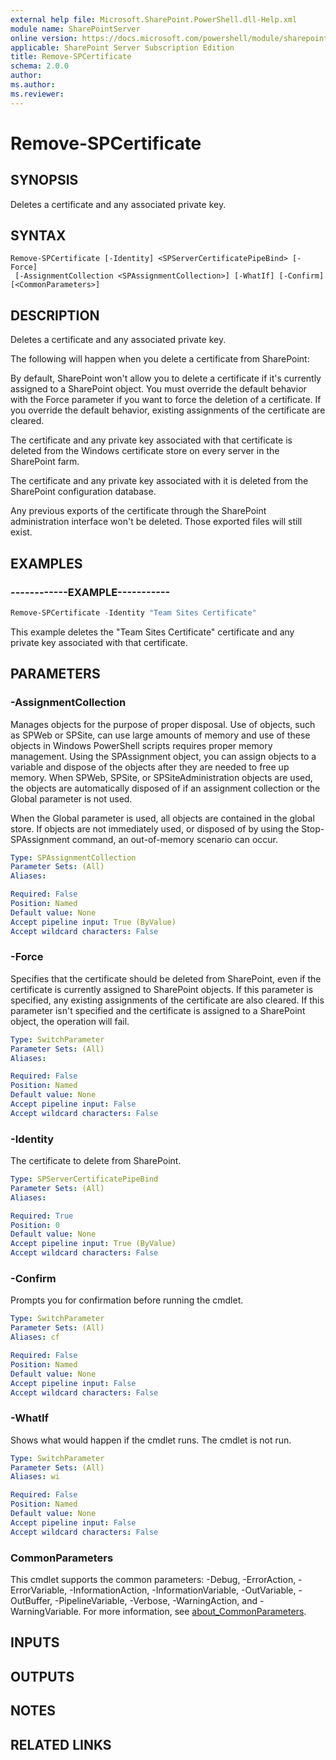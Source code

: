 ```yaml
---
external help file: Microsoft.SharePoint.PowerShell.dll-Help.xml
module name: SharePointServer
online version: https://docs.microsoft.com/powershell/module/sharepoint-server/remove-spcertificate
applicable: SharePoint Server Subscription Edition
title: Remove-SPCertificate
schema: 2.0.0
author:
ms.author:
ms.reviewer:
---
```


# Remove-SPCertificate

## SYNOPSIS
Deletes a certificate and any associated private key.

## SYNTAX

```
Remove-SPCertificate [-Identity] <SPServerCertificatePipeBind> [-Force]
 [-AssignmentCollection <SPAssignmentCollection>] [-WhatIf] [-Confirm] [<CommonParameters>]
```

## DESCRIPTION
Deletes a certificate and any associated private key.

The following will happen when you delete a certificate from SharePoint:

By default, SharePoint won't allow you to delete a certificate if it's currently assigned to a SharePoint object.
You must override the default behavior with the Force parameter if you want to force the deletion of a certificate.
If you override the default behavior, existing assignments of the certificate are cleared.

The certificate and any private key associated with that certificate is deleted from the Windows certificate store on every server in the SharePoint farm.

The certificate and any private key associated with it is deleted from the SharePoint configuration database.

Any previous exports of the certificate through the SharePoint administration interface won't be deleted.
Those exported files will still exist.

## EXAMPLES

### ------------EXAMPLE-----------
```powershell
Remove-SPCertificate -Identity "Team Sites Certificate"
```

This example deletes the "Team Sites Certificate" certificate and any private key associated with that certificate.

## PARAMETERS

### -AssignmentCollection
Manages objects for the purpose of proper disposal.
Use of objects, such as SPWeb or SPSite, can use large amounts of memory and use of these objects in Windows PowerShell scripts requires proper memory management.
Using the SPAssignment object, you can assign objects to a variable and dispose of the objects after they are needed to free up memory.
When SPWeb, SPSite, or SPSiteAdministration objects are used, the objects are automatically disposed of if an assignment collection or the Global parameter is not used.

When the Global parameter is used, all objects are contained in the global store.
If objects are not immediately used, or disposed of by using the Stop-SPAssignment command, an out-of-memory scenario can occur.

```yaml
Type: SPAssignmentCollection
Parameter Sets: (All)
Aliases:

Required: False
Position: Named
Default value: None
Accept pipeline input: True (ByValue)
Accept wildcard characters: False
```

### -Force
Specifies that the certificate should be deleted from SharePoint, even if the certificate is currently assigned to SharePoint objects.
If this parameter is specified, any existing assignments of the certificate are also cleared.
If this parameter isn't specified and the certificate is assigned to a SharePoint object, the operation will fail.

```yaml
Type: SwitchParameter
Parameter Sets: (All)
Aliases:

Required: False
Position: Named
Default value: None
Accept pipeline input: False
Accept wildcard characters: False
```

### -Identity
The certificate to delete from SharePoint.

```yaml
Type: SPServerCertificatePipeBind
Parameter Sets: (All)
Aliases:

Required: True
Position: 0
Default value: None
Accept pipeline input: True (ByValue)
Accept wildcard characters: False
```

### -Confirm
Prompts you for confirmation before running the cmdlet.

```yaml
Type: SwitchParameter
Parameter Sets: (All)
Aliases: cf

Required: False
Position: Named
Default value: None
Accept pipeline input: False
Accept wildcard characters: False
```

### -WhatIf
Shows what would happen if the cmdlet runs.
The cmdlet is not run.

```yaml
Type: SwitchParameter
Parameter Sets: (All)
Aliases: wi

Required: False
Position: Named
Default value: None
Accept pipeline input: False
Accept wildcard characters: False
```

### CommonParameters
This cmdlet supports the common parameters: -Debug, -ErrorAction, -ErrorVariable, -InformationAction, -InformationVariable, -OutVariable, -OutBuffer, -PipelineVariable, -Verbose, -WarningAction, and -WarningVariable. For more information, see [about_CommonParameters](https://go.microsoft.com/fwlink/?LinkID=113216).

## INPUTS

## OUTPUTS

## NOTES

## RELATED LINKS
